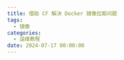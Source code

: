 ```yaml
---
title: 借助 CF 解决 Docker 镜像拉取问题
tags:
  - 镜像
categories:
  - 运维教程
date: 2024-07-17 00:00:00
---
```


> 

<!-- more -->

## 